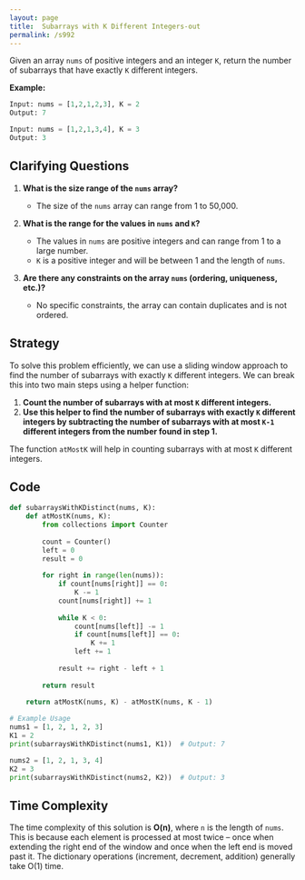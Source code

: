 ```yaml
---
layout: page
title:  Subarrays with K Different Integers-out
permalink: /s992
---
```

Given an array `nums` of positive integers and an integer `K`, return the number of subarrays that have exactly `K` different integers.

**Example:**
```python
Input: nums = [1,2,1,2,3], K = 2
Output: 7

Input: nums = [1,2,1,3,4], K = 3
Output: 3
```

## Clarifying Questions
1. **What is the size range of the `nums` array?**
   - The size of the `nums` array can range from 1 to 50,000.
2. **What is the range for the values in `nums` and `K`?**
   - The values in `nums` are positive integers and can range from 1 to a large number.
   - `K` is a positive integer and will be between 1 and the length of `nums`.

3. **Are there any constraints on the array `nums` (ordering, uniqueness, etc.)?**
   - No specific constraints, the array can contain duplicates and is not ordered.

## Strategy
To solve this problem efficiently, we can use a sliding window approach to find the number of subarrays with exactly `K` different integers. We can break this into two main steps using a helper function:

1. **Count the number of subarrays with at most `K` different integers.**
2. **Use this helper to find the number of subarrays with exactly `K` different integers by subtracting the number of subarrays with at most `K-1` different integers from the number found in step 1.**

The function `atMostK` will help in counting subarrays with at most `K` different integers.

## Code

```python
def subarraysWithKDistinct(nums, K):
    def atMostK(nums, K):
        from collections import Counter
        
        count = Counter()
        left = 0
        result = 0
        
        for right in range(len(nums)):
            if count[nums[right]] == 0:
                K -= 1
            count[nums[right]] += 1
            
            while K < 0:
                count[nums[left]] -= 1
                if count[nums[left]] == 0:
                    K += 1
                left += 1
            
            result += right - left + 1
        
        return result
    
    return atMostK(nums, K) - atMostK(nums, K - 1)

# Example Usage
nums1 = [1, 2, 1, 2, 3]
K1 = 2
print(subarraysWithKDistinct(nums1, K1))  # Output: 7

nums2 = [1, 2, 1, 3, 4]
K2 = 3
print(subarraysWithKDistinct(nums2, K2))  # Output: 3
```

## Time Complexity
The time complexity of this solution is **O(n)**, where `n` is the length of `nums`. This is because each element is processed at most twice – once when extending the right end of the window and once when the left end is moved past it. The dictionary operations (increment, decrement, addition) generally take O(1) time.